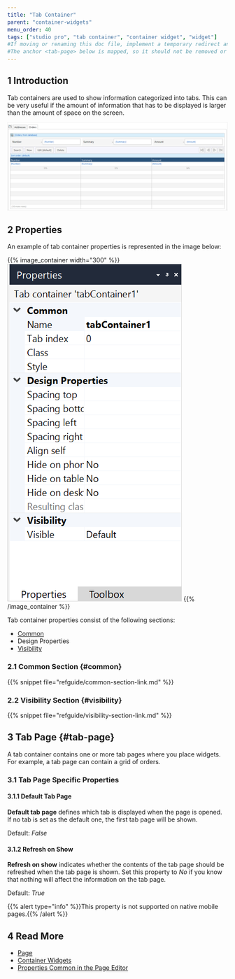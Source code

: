 ```yaml
---
title: "Tab Container"
parent: "container-widgets"
menu_order: 40
tags: ["studio pro", "tab container", "container widget", "widget"]
#If moving or renaming this doc file, implement a temporary redirect and let the respective team know they should update the URL in the product. See Mapping to Products for more details.
#The anchor <tab-page> below is mapped, so it should not be removed or changed.
---
```


## 1 Introduction

Tab containers are used to show information categorized into tabs. This can be very useful if the amount of information that has to be displayed is larger than the amount of space on the screen.

![Tab Container](attachments/container-widgets/tab-container.png)


## 2 Properties

An example of tab container properties is represented in the image below:

{{% image_container width="300" %}}![Tab Container Properties](attachments/container-widgets/tab-container-properties.png)
{{% /image_container %}}

Tab container properties consist of the following sections:

* [Common](#common)
* Design Properties
* [Visibility](#visibility)

### 2.1 Common Section {#common}

{{% snippet file="refguide/common-section-link.md" %}}

### 2.2 Visibility Section {#visibility}

{{% snippet file="refguide/visibility-section-link.md" %}}

## 3 Tab Page {#tab-page}

A tab container contains one or more tab pages where you place widgets. For example, a tab page can contain a grid of orders.

### 3.1 Tab Page Specific Properties

#### 3.1.1 Default Tab Page

**Default tab page** defines which tab is displayed when the page is opened. If no tab is set as the default one, the first tab page will be shown. 

Default: *False*

#### 3.1.2 Refresh on Show

**Refresh on show** indicates whether the contents of the tab page should be refreshed when the tab page is shown. Set this property to *No* if you know that nothing will affect the information on the tab page.

Default: *True*

{{% alert type="info" %}}This property is not supported on native mobile pages.{{% /alert %}}

## 4 Read More

* [Page](page)
* [Container Widgets](container-widgets)
* [Properties Common in the Page Editor](common-widget-properties)



